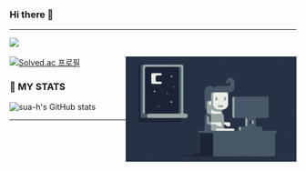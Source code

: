 ### Hi there 👋

---
<a href="mailto:suaah.96@gmail.com" target="_black"><img src="https://img.shields.io/badge/Gmail-d14836?style=flat-square&logo=Gmail&logoColor=white&link=mailto:suaah.96@gmail.com"/></a>

[![Solved.ac
프로필](http://mazassumnida.wtf/api/v2/generate_badge?boj=suaah.96)](https://solved.ac/suaah.96)
<img src="https://raw.githubusercontent.com/AVS1508/AVS1508/master/assets/Night-Coding.gif" align="right">


### 💪 MY STATS
![sua-h's GitHub stats](https://github-readme-stats.vercel.app/api?username=sua-h&theme=tokyonight&show_icons=true)
<hr>

<!--
**sua-h/sua-h** is a ✨ _special_ ✨ repository because its `README.md` (this file) appears on your GitHub profile.

Here are some ideas to get you started:

- 🔭 I’m currently working on ...
- 🌱 I’m currently learning ...
- 👯 I’m looking to collaborate on ...
- 🤔 I’m looking for help with ...
- 💬 Ask me about ...
- 📫 How to reach me: ...
- 😄 Pronouns: ...
- ⚡ Fun fact: ...
-->
